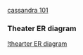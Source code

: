 [cassandra 101](https://rawgit.com/webscal3r/cassandra101/master/cassandra101.html#/)

### Theater ER diagram ###

[!thearter ER diagram](https://github.com/webscal3r/cassandra101/raw/master/lab/images/lab_theater_er_diagram.jpg)

